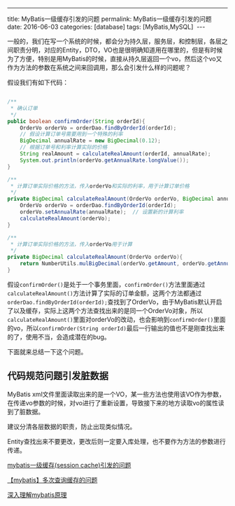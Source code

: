 ---
title: MyBatis一级缓存引发的问题
permalink: MyBatis一级缓存引发的问题
date: 2016-06-03
categories: [database]
tags: [MyBatis,MySQL]
 ---

一般的，我们在写一个系统的时候，都会分为持久层，服务层，和控制层，各层之间职责分明，对应的Entity，DTO，VO也是很明确知道用在哪里的，但是有时候为了方便，特别是用MyBatis的时候，直接从持久层返回一个vo，然后这个vo又作为方法的参数在系统之间来回调用，那么会引发什么样的问题呢？

假设我们有如下代码：

```java

/**
 * 确认订单
 */
public boolean confirmOrder(String orderId){
    OrderVo orderVo = orderDao.findByOrderId(orderId);
    // 假设计算订单号需要用到一个特殊的利率
    BigDecimal annualRate = new BigDecimal(0.12);
    // 根据订单号和利率计算实际的价格
    String realAmount = calculateRealAmount(orderId, annualRate);
    System.out.println(orderVo.getAnnualRate.longValue());
}

/**
 * 计算订单实际价格的方法，传入orderVo和实际的利率，用于计算订单价格
 */
private BigDecimal calculateRealAmount(OrderVo orderVo, BigDecimal annualRate){
    OrderVo orderVo = orderDao.findByOrderId(orderId);
    orderVo.setAnnualRate(annualRate);  // 设置新的计算利率
    calculateRealAmount(orderVo);
}

/**
 * 计算订单实际价格的方法，传入orderVo用于计算
 */
private BigDecimal calculateRealAmount(OrderVo orderVo){
    return NumberUtils.mulBigDecimal(orderVo.getAmount, orderVo.getAnnualRate);
}
```

假设`confirmOrder()`是处于一个事务里面，`confirmOrder()`方法里面通过`calculateRealAmount()`方法计算了实际的订单金额，这两个方法都通过`orderDao.findByOrderId(orderId);`查找到了OrderVo，由于MyBatis默认开启了以及缓存，实际上这两个方法查找出来的是同一个OrderVo对象，所以`calculateRealAmount()`里面对orderVo的改动，也会影响到`confirmOrder()`里面的vo，所以`confirmOrder(String orderId)`最后一行输出的值也不是刚查找出来的了，使用不当，会造成潜在的bug。

下面就来总结一下这个问题。

## 代码规范问题引发脏数据

MyBatis xml文件里面读取出来的是一个VO，某一些方法也使用该VO作为参数，在传递vo参数的时候，对vo进行了重新设置，导致接下来的地方读取vo的属性读到了脏数据。

建议分清各层数据的职责，防止出现类似情况。

Entity查找出来不要更改，更改后则一定要入库处理，也不要作为方法的参数进行传递。

[mybatis一级缓存(session cache)引发的问题](http://blog.csdn.net/patrickyoung6625/article/details/51404730)

[【mybatis】多次查询缓存的问题](http://cheng-xinwei.iteye.com/blog/2021700)

[深入理解mybatis原理](https://m.oschina.net/blog/600767)


